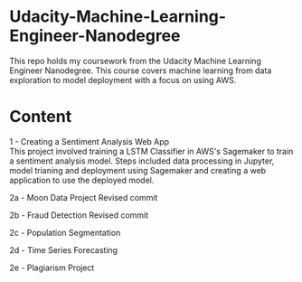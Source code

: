 # Udacity-Machine-Learning-Engineer-Nanodegree
This repo holds my coursework from the Udacity Machine Learning Engineer Nanodegree. This course covers machine learning from data exploration to model deployment with a focus on using AWS.

# Content

1 - Creating a Sentiment Analysis Web App  
This project involved training a LSTM Classifier in AWS's Sagemaker to train a sentiment analysis model. Steps included data processing in Jupyter, model trianing and deployment using Sagemaker and creating a web application to use the deployed model.  

2a - Moon Data Project	Revised commit 

2b - Fraud Detection	Revised commit  

2c - Population Segmentation  

2d - Time Series Forecasting  

2e - Plagiarism Project  

